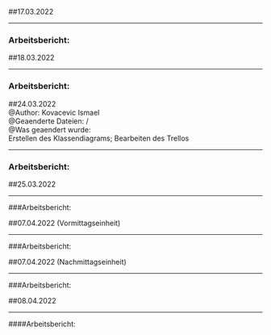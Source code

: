 ##17.03.2022
___
### Arbeitsbericht:

##18.03.2022
___
### Arbeitsbericht:

##24.03.2022<br />
@Author: Kovacevic Ismael <br />
@Geaenderte Dateien: / <br />
@Was geaendert wurde:<br /> <t />
                     Erstellen des Klassendiagrams; Bearbeiten des Trellos
___
### Arbeitsbericht:

##25.03.2022
___
###Arbeitsbericht:

##07.04.2022 (Vormittagseinheit)
___
###Arbeitsbericht:

##07.04.2022 (Nachmittagseinheit)
___
###Arbeitsbericht:

##08.04.2022
___
####Arbeitsbericht:
